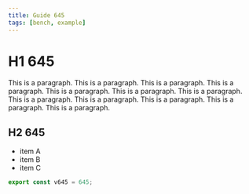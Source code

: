 ```yaml
---
title: Guide 645
tags: [bench, example]
---
```


# H1 645

This is a paragraph. This is a paragraph. This is a paragraph. This is a paragraph. This is a paragraph. This is a paragraph. This is a paragraph. This is a paragraph. This is a paragraph. This is a paragraph. This is a paragraph. This is a paragraph. 

## H2 645

- item A
- item B
- item C

```ts
export const v645 = 645;
```